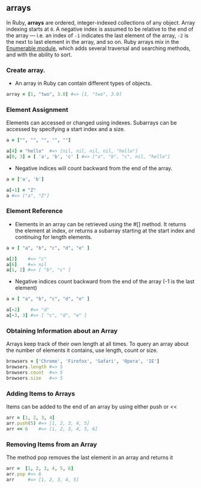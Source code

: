 ## arrays

In Ruby, **arrays** are ordered, integer-indexed collections of any object. Array indexing starts at `0`. A negative index is assumed to be relative to the end of the array — i.e. an index of `-1` indicates the last element of the array, `-2` is the next to last element in the array, and so on.
Ruby arrays mix in the [Enumerable module][enumerable-module], which adds several traversal and searching methods, and with the ability to sort.

### Create array.

- An array in Ruby can contain different types of objects.

```ruby
array = [1, "two", 3.0] #=> [1, "two", 3.0]
```

### Element Assignment

Elements can accessed or changed using indexes. Subarrays can be accessed by specifying a start index and a size.

```ruby
a = ["", "", "", "", ""]

a[4] = "hello"  #=> [nil, nil, nil, nil, "hello"]
a[0, 3] = [ 'a', 'b', 'c' ] #=> ["a", "b", "c", nil, "hello"]
```

- Negative indices will count backward from the end of the array.

```ruby
a = ['a', 'b']

a[-1] = "Z"
a #=> ["a", "Z"]
```

### Element Reference

- Elements in an array can be retrieved using the #[] method. It returns the element at index, or returns a subarray starting at the start index and continuing for length elements.

```ruby
a = [ "a", "b", "c", "d", "e" ]

a[2]    #=> "c"
a[6]    #=> nil
a[1, 2] #=> [ "b", "c" ]
```

- Negative indices count backward from the end of the array (-1 is the last element)

```ruby
a = [ "a", "b", "c", "d", "e" ]

a[-2]    #=> "d"
a[-3, 3] #=> [ "c", "d", "e" ]
```

### Obtaining Information about an Array

Arrays keep track of their own length at all times. To query an array about the number of elements it contains, use length, count or size.

```ruby
browsers = ['Chrome', 'Firefox', 'Safari', 'Opera', 'IE']
browsers.length #=> 5
browsers.count  #=> 5
browsers.size   #=> 5
```

### Adding Items to Arrays

Items can be added to the end of an array by using either push or <<

```ruby
arr = [1, 2, 3, 4]
arr.push(5) #=> [1, 2, 3, 4, 5]
arr << 6    #=> [1, 2, 3, 4, 5, 6]
```

### Removing Items from an Array

The method pop removes the last element in an array and returns it

```ruby
arr =  [1, 2, 3, 4, 5, 6]
arr.pop #=> 6
arr     #=> [1, 2, 3, 4, 5]
```

[enumerable-module]: https://ruby-doc.org/core-2.7.1/Enumerable.html
